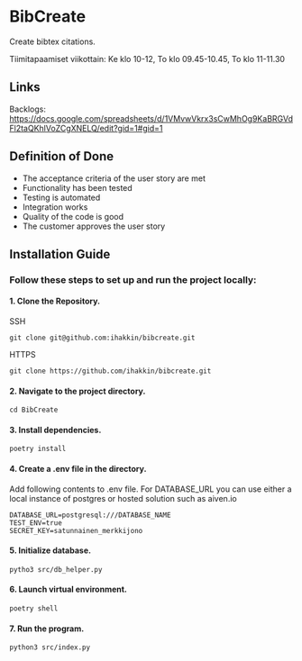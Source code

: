 # BibCreate
Create bibtex citations.

Tiimitapaamiset viikottain: 
Ke klo 10-12,
To klo 09.45-10.45,
To klo 11-11.30

## Links
Backlogs:
https://docs.google.com/spreadsheets/d/1VMvwVkrx3sCwMhOg9KaBRGVdFl2taQKhlVoZCgXNELQ/edit?gid=1#gid=1

## Definition of Done
- The acceptance criteria of the user story are met
- Functionality has been tested
- Testing is automated
- Integration works
- Quality of the code is good
- The customer approves the user story


## Installation Guide

### Follow these steps to set up and run the project locally:

#### 1. Clone the Repository.

SSH
```
git clone git@github.com:ihakkin/bibcreate.git
```
HTTPS
```
git clone https://github.com/ihakkin/bibcreate.git
```

#### 2. Navigate to the project directory.
```
cd BibCreate
```

#### 3. Install dependencies.
```
poetry install
```

#### 4. Create a .env file in the directory.

Add following contents to .env file.
For DATABASE_URL you can use either a local instance of postgres or hosted solution such as aiven.io
```
DATABASE_URL=postgresql:///DATABASE_NAME
TEST_ENV=true
SECRET_KEY=satunnainen_merkkijono
```

#### 5. Initialize database.
```
pytho3 src/db_helper.py
```

#### 6. Launch virtual environment.
```
poetry shell
```

#### 7. Run the program.
```
python3 src/index.py
```

